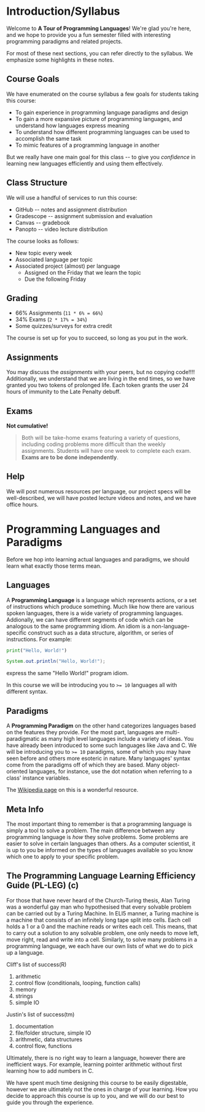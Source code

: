 # Introduction/Syllabus

Welcome to **A Tour of Programming Languages**!
We're glad you're here, and we hope to provide you a fun semester filled with interesting programming paradigms and related projects.

For most of these next sections, you can refer directly to the syllabus.
We emphasize some highlights in these notes.

## Course Goals

We have enumerated on the course syllabus a few goals for students taking this course:

* To gain experience in programming language paradigms and design
* To gain a more expansive picture of programming languages, and understand how languages express meaning
* To understand how different programming languages can be used to accomplish the same task
* To mimic features of a programming language in another

But we really have one main goal for this class -- to give you _confidence_ in learning new languages efficiently and using them effectively.

## Class Structure

We will use a handful of services to run this course:
* GitHub -- notes and assignment distribution
* Gradescope -- assignment submission and evaluation
* Canvas -- gradebook 
* Panopto -- video lecture distribution

The course looks as follows:
* New topic every week
* Associated language per topic
* Associated project (almost) per language
   - Assigned on the Friday that we learn the topic
   - Due the following Friday

## Grading

* 66% Assignments (`11 * 6% = 66%`)
* 34% Exams (`2 * 17% = 34%`)
* Some quizzes/surveys for extra credit

The course is set up for you to succeed, so long as you put in the work.

## Assignments 

You may discuss the _assignments_ with your peers, but no copying code!!!!
Additionally, we understand that we are living in the end times, so we have 
granted you two tokens of prolonged life. Each token grants the user 24 hours of
immunity to the Late Penalty debuff.

## Exams

**Not cumulative!**

> Both will be take-home exams featuring a variety of questions, including coding problems more difficult than the weekly assignments. Students will have one week to complete each exam. **Exams are to be done independently**.

## Help

We will post numerous resources per language, our project specs will be well-described, we will have posted lecture videos and notes, and we have office hours.

# Programming Languages and Paradigms

Before we hop into learning actual languages and paradigms, we should learn what 
exactly those terms mean.

## Languages

A **Programming Language** is a language which represents actions, or a set of 
instructions which produce something. Much like how there are various spoken 
languages, there is a wide variety of programming languages. Addionally, we can
have different segments of code which can be analogous to the same programming
idiom. An idiom is a non-language-specific construct such as a data structure, 
algorithm, or series of instructions.
For example:
```Python
print("Hello, World!")
```
```Java
System.out.println("Hello, World!");
```
express the same "Hello World!" program idiom.

In this course we will be introducing you to `>= 10` languages all with different
syntax. 

## Paradigms

A **Programming Paradigm** on the other hand categorizes languages based on the 
features they provide. For the most part, languages are multi-paradigmatic as
many high level languages include a variety of ideas. You have already been 
introduced to some such languages like Java and C. We will be introducing you to
`>= 10` paradigms, some of which you may have seen before and others more esoteric 
in nature. Many languages' syntax come from the paradigms off of which they are
based. Many object-oriented languages, for instance, use the dot notation when 
referring to a class' instance variables.

The [Wikipedia page](https://en.wikipedia.org/wiki/Programming_paradigm) on this 
is a wonderful resource.

## Meta Info

The most important thing to remember is that a programming language is simply a 
tool to solve a problem. The main difference between any programming language is 
_how_ they solve problems. Some problems are easier to solve in certain 
languages than others. As a computer scientist, it is up to you be informed on 
the types of languages available so you know which one to apply to your specific 
problem.

## The Programming Language Learning Efficiency Guide (PL-LEG) (c)

For those that have never heard of the Church-Turing thesis, Alan Turing was a 
wonderful gay man who hypothesised that every solvable problem can be carried out
by a Turing Machine. In ELI5 manner, a Turing machine is a machine that 
consists of an infinitely long tape split into cells. Each cell holds a 1 
or a 0 and the machine reads or writes each cell. This means, that to carry
out a solution to any solvable problem, one only needs to move left, move right,
read and write into a cell. Similarly, to solve many problems in a programming
language, we each have our own lists of what we do to pick up a language.

Cliff's list of success(R)
1. arithmetic
1. control flow (conditionals, looping, function calls)
1. memory
1. strings
1. simple IO

Justin's list of success(tm)
1. documentation
1. file/folder structure, simple IO
1. arithmetic, data structures
1. control flow, functions

Ultimately, there is no right way to learn a language, however there are 
inefficient ways. For example, learning pointer arithmetic without first 
learning how to add numbers in C. 

We have spent much time designing this course to be easily digestable, however 
we are ultimately not the ones in charge of your learning. How you decide to 
approach this course is up to you, and we will do our best to guide you through 
the experience.
